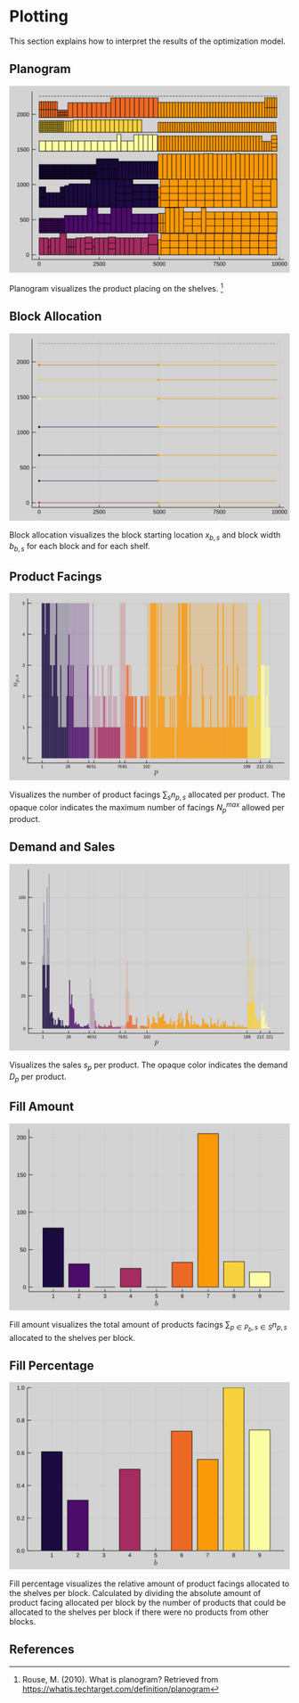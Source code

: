 # Plotting
This section explains how to interpret the results of the optimization model.

## Planogram
![](figures/results/planogram.svg)

Planogram visualizes the product placing on the shelves. [^1]

## Block Allocation
![](figures/results/block_allocation.svg)

Block allocation visualizes the block starting location $x_{b,s}$ and block width $b_{b,s}$ for each block and for each shelf.

## Product Facings
![](figures/results/product_facings.svg)

Visualizes the number of product facings $∑_s n_{p,s}$ allocated per product. The opaque color indicates the maximum number of facings $N_p^{max}$ allowed per product.

## Demand and Sales
![](figures/results/demand_and_sales.svg)

Visualizes the sales $s_p$ per product. The opaque color indicates the demand $D_p$ per product.

## Fill Amount
![](figures/results/fill_amount.svg)

Fill amount visualizes the total amount of products facings $∑_{p∈P_b,s∈S} n_{p,s}$ allocated to the shelves per block.

## Fill Percentage
![](figures/results/fill_percentage.svg)

Fill percentage visualizes the relative amount of product facings allocated to the shelves per block. Calculated by dividing the absolute amount of product facing allocated per block by the number of products that could be allocated to the shelves per block if there were no products from other blocks.

## References
[^1]: Rouse, M. (2010). What is planogram? Retrieved from https://whatis.techtarget.com/definition/planogram
